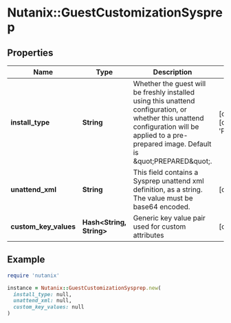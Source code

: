 # Nutanix::GuestCustomizationSysprep

## Properties

| Name | Type | Description | Notes |
| ---- | ---- | ----------- | ----- |
| **install_type** | **String** | Whether the guest will be freshly installed using this unattend configuration, or whether this unattend configuration will be applied to a pre-prepared image. Default is \&quot;PREPARED\&quot;.  | [optional][default to &#39;PREPARED&#39;] |
| **unattend_xml** | **String** | This field contains a Sysprep unattend xml definition, as a string. The value must be base64 encoded.  | [optional] |
| **custom_key_values** | **Hash&lt;String, String&gt;** | Generic key value pair used for custom attributes | [optional] |

## Example

```ruby
require 'nutanix'

instance = Nutanix::GuestCustomizationSysprep.new(
  install_type: null,
  unattend_xml: null,
  custom_key_values: null
)
```

